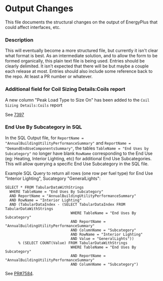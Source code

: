 Output Changes
==============

This file documents the structural changes on the output of EnergyPlus that could affect interfaces, etc.

### Description

This will eventually become a more structured file, but currently it isn't clear what format is best. As an intermediate solution, and to allow the form to be formed organically, this plain text file is being used. Entries should be clearly delimited.  It isn't expected that there will be but maybe a couple each release at most. Entries should also include some reference back to the repo.  At least a PR number or whatever.

### Additional field for Coil Sizing Details:Coils report

A new column "Peak Load Type to Size On" has been added to the `Coil Sizing Details:Coils` report

See [7397](https://github.com/NREL/EnergyPlus/pull/7397)

### End Use By Subcategory in SQL

In the SQL Output file, for `ReportName = "AnnualBuildingUtilityPerformanceSummary"` and `ReportName = "DemandEndUseComponentsSummary"`,
the tables `TableName = "End Uses by Subcategory"` no longer have blank `RowName` corresponding to the End Use (eg: Heating, Interior Lighting, etc) for additional End Use Subcategories.
This will allow querying a specific End Use Subcategory in the SQL file.

Example SQL Query to return all rows (one row per fuel type) for End Use "Interior Lighting", Sucategory "GeneralLights":
```
SELECT * FROM TabularDataWithStrings
  WHERE TableName = "End Uses By Subcategory"
  AND ReportName = "AnnualBuildingUtilityPerformanceSummary"
  AND RowName = "Interior Lighting"
  AND (TabularDataIndex - (SELECT TabularDataIndex FROM TabularDataWithStrings
                              WHERE TableName = "End Uses By Subcategory"
                              AND ReportName = "AnnualBuildingUtilityPerformanceSummary"
                              AND ColumnName = "Subcategory"
                              AND RowName = "Interior Lighting"
                              AND Value = "GeneralLights"))
      % (SELECT COUNT(Value) FROM TabularDataWithStrings
                              WHERE TableName = "End Uses By Subcategory"
                              AND ReportName = "AnnualBuildingUtilityPerformanceSummary"
                              AND ColumnName = "Subcategory")
```

See [PR#7584](https://github.com/NREL/EnergyPlus/pull/7584).

